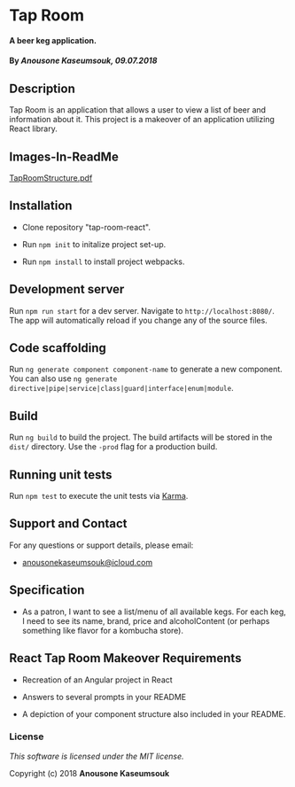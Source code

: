 # Tap Room

#### A beer keg application.

#### By _Anousone Kaseumsouk, 09.07.2018_

## Description

Tap Room is an application that allows a user to view a list of beer and information about it. This project is a makeover of an application utilizing React library.

## Images-In-ReadMe
[TapRoomStructure.pdf](https://github.com/sonekase/tap-room-maekover/files/2362091/TapRoomStructure.pdf)

## Installation 

* Clone repository "tap-room-react".

* Run `npm init` to initalize project set-up.

* Run `npm install` to install project webpacks.

## Development server

Run `npm run start` for a dev server. Navigate to `http://localhost:8080/`. The app will automatically reload if you change any of the source files.

## Code scaffolding

Run `ng generate component component-name` to generate a new component. You can also use `ng generate directive|pipe|service|class|guard|interface|enum|module`.

## Build

Run `ng build` to build the project. The build artifacts will be stored in the `dist/` directory. Use the `-prod` flag for a production build.

## Running unit tests

Run `npm test` to execute the unit tests via [Karma](https://karma-runner.github.io).

## Support and Contact

For any questions or support details, please email:
  * anousonekaseumsouk@icloud.com

## Specification

* As a patron, I want to see a list/menu of all available kegs. For each keg, I need to see its name, brand, price and alcoholContent (or perhaps something like flavor for a kombucha store).

## React Tap Room Makeover Requirements

*  Recreation of an Angular project in React

* Answers to several prompts in your README

* A depiction of your component structure also included in your README.

### License

*This software is licensed under the MIT license.*

Copyright (c) 2018 **Anousone Kaseumsouk**
